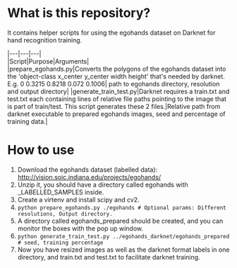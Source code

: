 # What is this repository?
It contains helper scripts for using the egohands dataset on Darknet for hand recognition training.  

|---|---|---|  
|Script|Purpose|Arguments|  
|prepare_egohands.py|Converts the polygons of the egohands dataset into the 'object-class x_center y_center width height' that's needed by darknet. E.g. 0 0.3215 0.8218 0.072 0.1006| path to egohands directory, resolution and output directory|
|generate_train_test.py|Darknet requires a train.txt and test.txt each containing lines of relative file paths pointing to the image that is part of train/test. This script generates these 2 files.|Relative path from darknet executable to prepared egohands images, seed and percentage of training data.|  



# How to use
1. Download the egohands dataset (labelled data): http://vision.soic.indiana.edu/projects/egohands/
1. Unzip it, you should have a directory called egohands with _LABELLED_SAMPLES inside.
1. Create a virtenv and install scipy and cv2.
1. ```python prepare_egohands.py ./egohands # Optional params: Different resolutions, Output directory.```
1. A directory called egohands_prepared should be created, and you can monitor the boxes with the pop up window.
1. ```python generate_train_test.py ../egohands_darknet/egohands_prepared # seed, training percentage```
1. Now you have resized images as well as the darknet format labels in one directory, and train.txt and test.txt to facilitate darknet training.
